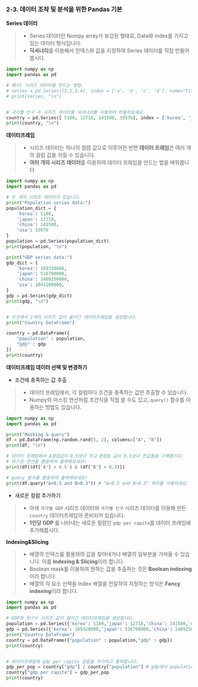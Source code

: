 ### 2-3. 데이터 조작 및 분석을 위한 Pandas 기본

**Series 데이터**

> * Series 데이터란 Numpy array가 보강된 형태로, Data와 index를 가지고 있는 데이터 형식입니다.
> * **딕셔너리**를 이용해서 인덱스와 값을 지정하여 Series 데이터를 직접 만들어봅시다.

```python
import numpy as np
import pandas as pd

# 예시) 시리즈 데이터를 만드는 방법.
# series = pd.Series([1,2,3,4], index = ['a', 'b', 'c', 'd'], name="Title")
# print(series, "\n")


# 국가별 인구 수 시리즈 데이터를 딕셔너리를 사용하여 만들어보세요.
country = pd.Series([ 5180, 12718, 141500, 32676], index = ['korea', 'japan', 'china', 'usa'], name="country")
print(country, "\n")
```



**데이터프레임**

> * 시리즈 데이터는 하나의 컬럼 값으로 이루어진 반면 **데이터 프레임**은 여러 개의 컬럼 값을 가질 수 있습니다.
> * **여러 개의 시리즈 데이터**를 이용하여 데이터 프레임을 만드는 법을 배워봅니다.

```python
import numpy as np
import pandas as pd

# 두 개의 시리즈 데이터가 있습니다.
print("Population series data:")
population_dict = {
    'korea': 5180,
    'japan': 12718,
    'china': 141500,
    'usa': 32676
}
population = pd.Series(population_dict)
print(population, "\n")

print("GDP series data:")
gdp_dict = {
    'korea': 169320000,
    'japan': 516700000,
    'china': 1409250000,
    'usa': 2041280000,
}
gdp = pd.Series(gdp_dict)
print(gdp, "\n")


# 이곳에서 2개의 시리즈 값이 들어간 데이터프레임을 생성합니다.
print("Country DataFrame")

country = pd.DataFrame({
    "population" : population,
    "gdp" : gdp
})
print(country)
```



**데이터프레임 데이터 선택 및 변경하기**

- 조건에 충족하는 값 추출

> * 데이터 프레임에서, 각 컬럼마다 조건을 충족하는 값만 추출할 수 있습니다.
> * Numpy의 마스킹 연산처럼 조건식을 직접 쓸 수도 있고, `query()` 함수를 이용하는 방법도 있습니다. 

```python
import numpy as np
import pandas as pd

print("Masking & query")
df = pd.DataFrame(np.random.rand(5, 2), columns=["A", "B"])
print(df, "\n")

# 데이터 프레임에서 A컬럼값이 0.5보다 작고 B컬럼 값이 0.3보다 큰값들을 구해봅시다.
# 마스킹 연산을 활용하여 출력해보세요!
print(df[(df['A'] < 0.5 ) & (df['B'] > 0.3)])

# query 함수를 활용하여 출력해보세요!
print(df.query("A<0.5 and B>0.3")) # "A<0.5 and B>0.3" 쿼리를 사용하세요.
```

- 새로운 컬럼 추가하기

> * 아래 `국가별 GDP` 시리즈 데이터와 `국가별 인구` 시리즈 데이터를 이용해 만든 `country` 데이터프레임이 준비되어 있습니다.
> * **1인당 GDP** 를 나타내는 새로운 컬럼인 `gdp per capita`를 데이터 프레임에 추가해봅시다.

**Indexing&Slicing**

> * 배열의 인덱스를 활용하여 값을 찾아내거나 배열의 일부분을 가져올 수 있습니다. 이를 **Indexing & Slicing**이라 합니다.
> * Boolean mask를 이용하여 원하는 값을 추출하는 것은 **Boolean indexing**이라 합니다.
> * 배열의 각 요소 선택을 Index 배열을 전달하여 지정하는 방식은 **Fancy indexing**이라 합니다.

```python
import numpy as np
import pandas as pd

# GDP와 인구수 시리즈 값이 들어간 데이터프레임을 생성합니다.
population = pd.Series({'korea': 5180,'japan': 12718,'china': 141500,'usa': 32676})
gdp = pd.Series({'korea': 169320000,'japan': 516700000,'china': 1409250000,'usa': 2041280000})
print("Country DataFrame")
country = pd.DataFrame({"population" : population,"gdp" : gdp})
print(country)


# 데이터프레임에 gdp per capita 칼럼을 추가하고 출력합니다.
gdp_per_pop = country["gdp"] / country["population"] # gdp에서 population을 나눠 1인당 gdp를 구합니다.
country["gdp per capita"] = gdp_per_pop
print(country)
```

